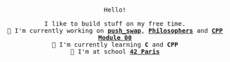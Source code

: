 <p align='center'>
	<samp>
		Hello!<br />
		<br />
		I like to build stuff on my free time.<br />
		🔭 I'm currently working on <b><a href="https://github.com/hallainea/push_swap">push_swap</a></b>, <b><a href="https://github.com/hallainea/Philosophers">Philosophers</a></b> and <b><a href="https://github.com/hallainea/CPP-Module-00">CPP Module 00</a></b><br />
		🌱 I'm currently learning <b>C</b> and <b>CPP</b><br />
		🎒 I'm at school <b><a href="https://www.42.fr/">42 Paris</a></b>
	</samp>
</p>
